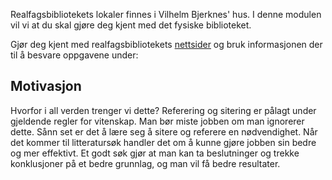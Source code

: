 

Realfagsbibliotekets lokaler finnes i Vilhelm Bjerknes' hus. I denne modulen vil vi at du skal gjøre deg kjent med det fysiske biblioteket. 

Gjør deg kjent med realfagsbibliotekets [nettsider](https://www.ub.uio.no/bibliotekene/ureal/ureal/) og bruk informasjonen der til å besvare oppgavene under: 

<div>
<multiple-choice-question name="NårStengerRealfagsbiblioteket"></multiple-choice-question>
</div>

<div>
<multiple-choice-question name="Bjørnehjørnet" number=1.0.1></multiple-choice-question>
</div>

## Motivasjon 
Hvorfor i all verden trenger vi dette? Referering og sitering er pålagt under gjeldende regler for vitenskap. Man bør miste jobben om man ignorerer dette. Sånn set er det å lære seg å sitere og referere en nødvendighet. Når det kommer til litteratursøk handler det om å kunne gjøre jobben sin bedre og mer effektivt. Et godt søk gjør at man kan ta beslutninger og trekke konklusjoner på et bedre grunnlag, og man vil få bedre resultater. 